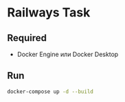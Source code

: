 # Railways Task

## Required
- Docker Engine или Docker Desktop

## Run 
```bash
docker-compose up -d --build
```

